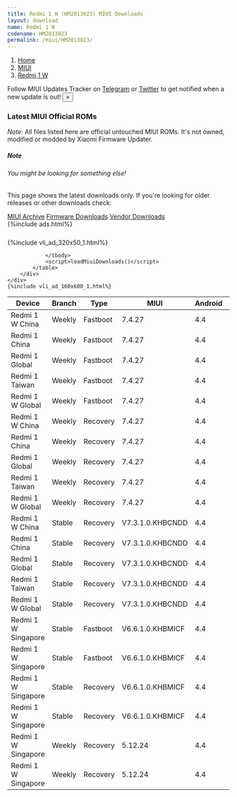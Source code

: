```yaml
---
title: Redmi 1 W (HM2013023) MIUI Downloads
layout: download
name: Redmi 1 W
codename: HM2013023
permalink: /miui/HM2013023/
---
```

<nav aria-label="breadcrumb">
    <ol class="breadcrumb">
        <li class="breadcrumb-item"><a href="/">Home</a></li>
        <li class="breadcrumb-item"><a href="/miui/">MIUI</a></li>
        <li class="breadcrumb-item active" aria-current="page"><a href="/miui/HM2013023/">Redmi 1 W</a></li>
    </ol>
</nav>
<div class="alert alert-primary alert-dismissible fade show" role="alert">
    Follow MIUI Updates Tracker on <a href="https://t.me/MIUIUpdatesTracker" class="alert-link">Telegram</a>
     or <a href="https://twitter.com/MiFwUpdater" class="alert-link">Twitter</a> to get notified when a new update is out!
    <button type="button" class="close" data-dismiss="alert" aria-label="Close">
        <span aria-hidden="true">&times;</span>
    </button>
</div>

### Latest MIUI Official ROMs
*Note*: All files listed here are official untouched MIUI ROMs. It's not owned, modified or modded by Xiaomi Firmware Updater.
<div class="card">
  <div class="card-body">
    <h5 class="card-title">Note</h5>
    <h6 class="card-subtitle mb-2 text-muted">You might be looking for something else!</h6>
    <p class="card-text">This page shows the latest downloads only.
     If you're looking for older releases or other downloads check:</p>
    <a href="/archive/miui/HM2013023/" class="card-link">MIUI Archive</a>
    <a href="/firmware/HM2013023/" class="card-link">Firmware Downloads</a>
    <a href="/vendor/HM2013023/" class="card-link">Vendor Downloads</a>
  </div>
</div>
{%include ads.html%}
<div class="row justify-content-center">
    <div class="col-10">
        <div class="table-responsive-md" style="margin-top: 25px;">
            {%include vli_ad_320x50_1.html%}
            <table id="miui" class="display dt-responsive nowrap compact table table-striped table-hover table-sm">
                <thead class="thead-dark">
                    <tr>
                        <th data-ref="device">Device</th>
                        <th data-ref="branch">Branch</th>
                        <th data-ref="type">Type</th>
                        <th data-ref="miui">MIUI</th>
                        <th data-ref="android">Android</th>
                        <th data-ref="size">Size</th>
                        <th data-ref="size">Date</th>
                        <th data-ref="link">Link</th>
                    </tr>
                </thead>
                <tbody>
                <tr><td>Redmi 1 W China</td><td>Weekly</td><td>Fastboot</td><td>7.4.27</td><td>4.4</td><td>1.0 GB</td><td>2017-04-26</td><td><a href="/miui/HM2013023/weekly/7.4.27/">Download</a></td></tr>
<tr><td>Redmi 1 China</td><td>Weekly</td><td>Fastboot</td><td>7.4.27</td><td>4.4</td><td>1.0 GB</td><td>2017-04-26</td><td><a href="/miui/HM2013023/weekly/7.4.27/">Download</a></td></tr>
<tr><td>Redmi 1 Global</td><td>Weekly</td><td>Fastboot</td><td>7.4.27</td><td>4.4</td><td>1.0 GB</td><td>2017-04-26</td><td><a href="/miui/HM2013023/weekly/7.4.27/">Download</a></td></tr>
<tr><td>Redmi 1 Taiwan</td><td>Weekly</td><td>Fastboot</td><td>7.4.27</td><td>4.4</td><td>1.0 GB</td><td>2017-04-26</td><td><a href="/miui/HM2013023/weekly/7.4.27/">Download</a></td></tr>
<tr><td>Redmi 1 W Global</td><td>Weekly</td><td>Fastboot</td><td>7.4.27</td><td>4.4</td><td>1.0 GB</td><td>2017-04-26</td><td><a href="/miui/HM2013023/weekly/7.4.27/">Download</a></td></tr>
<tr><td>Redmi 1 W China</td><td>Weekly</td><td>Recovery</td><td>7.4.27</td><td>4.4</td><td>710.2 MB</td><td>2018-09-26</td><td><a href="/miui/HM2013023/weekly/7.4.27/">Download</a></td></tr>
<tr><td>Redmi 1 China</td><td>Weekly</td><td>Recovery</td><td>7.4.27</td><td>4.4</td><td>710.2 MB</td><td>2018-09-26</td><td><a href="/miui/HM2013023/weekly/7.4.27/">Download</a></td></tr>
<tr><td>Redmi 1 Global</td><td>Weekly</td><td>Recovery</td><td>7.4.27</td><td>4.4</td><td>710.2 MB</td><td>2018-09-26</td><td><a href="/miui/HM2013023/weekly/7.4.27/">Download</a></td></tr>
<tr><td>Redmi 1 Taiwan</td><td>Weekly</td><td>Recovery</td><td>7.4.27</td><td>4.4</td><td>710.2 MB</td><td>2018-09-26</td><td><a href="/miui/HM2013023/weekly/7.4.27/">Download</a></td></tr>
<tr><td>Redmi 1 W Global</td><td>Weekly</td><td>Recovery</td><td>7.4.27</td><td>4.4</td><td>710.2 MB</td><td>2018-09-26</td><td><a href="/miui/HM2013023/weekly/7.4.27/">Download</a></td></tr>
<tr><td>Redmi 1 W China</td><td>Stable</td><td>Recovery</td><td>V7.3.1.0.KHBCNDD</td><td>4.4</td><td>507.6 MB</td><td>2016-05-12</td><td><a href="/miui/HM2013023/stable/V7.3.1.0.KHBCNDD/">Download</a></td></tr>
<tr><td>Redmi 1 China</td><td>Stable</td><td>Recovery</td><td>V7.3.1.0.KHBCNDD</td><td>4.4</td><td>507.6 MB</td><td>2016-05-12</td><td><a href="/miui/HM2013023/stable/V7.3.1.0.KHBCNDD/">Download</a></td></tr>
<tr><td>Redmi 1 Global</td><td>Stable</td><td>Recovery</td><td>V7.3.1.0.KHBCNDD</td><td>4.4</td><td>507.6 MB</td><td>2016-05-12</td><td><a href="/miui/HM2013023/stable/V7.3.1.0.KHBCNDD/">Download</a></td></tr>
<tr><td>Redmi 1 Taiwan</td><td>Stable</td><td>Recovery</td><td>V7.3.1.0.KHBCNDD</td><td>4.4</td><td>507.6 MB</td><td>2016-05-12</td><td><a href="/miui/HM2013023/stable/V7.3.1.0.KHBCNDD/">Download</a></td></tr>
<tr><td>Redmi 1 W Global</td><td>Stable</td><td>Recovery</td><td>V7.3.1.0.KHBCNDD</td><td>4.4</td><td>507.6 MB</td><td>2016-05-12</td><td><a href="/miui/HM2013023/stable/V7.3.1.0.KHBCNDD/">Download</a></td></tr>
<tr><td>Redmi 1 W Singapore</td><td>Stable</td><td>Fastboot</td><td>V6.6.1.0.KHBMICF</td><td>4.4</td><td>837.8 MB</td><td>2015-06-26</td><td><a href="/miui/HM2013023/stable/V6.6.1.0.KHBMICF/">Download</a></td></tr>
<tr><td>Redmi 1 W Singapore</td><td>Stable</td><td>Fastboot</td><td>V6.6.1.0.KHBMICF</td><td>4.4</td><td>837.8 MB</td><td>2015-06-26</td><td><a href="/miui/HM2013023/stable/V6.6.1.0.KHBMICF/">Download</a></td></tr>
<tr><td>Redmi 1 W Singapore</td><td>Stable</td><td>Recovery</td><td>V6.6.1.0.KHBMICF</td><td>4.4</td><td>668.5 MB</td><td>2015-08-19</td><td><a href="/miui/HM2013023/stable/V6.6.1.0.KHBMICF/">Download</a></td></tr>
<tr><td>Redmi 1 W Singapore</td><td>Stable</td><td>Recovery</td><td>V6.6.1.0.KHBMICF</td><td>4.4</td><td>668.5 MB</td><td>2015-08-19</td><td><a href="/miui/HM2013023/stable/V6.6.1.0.KHBMICF/">Download</a></td></tr>
<tr><td>Redmi 1 W Singapore</td><td>Weekly</td><td>Recovery</td><td>5.12.24</td><td>4.4</td><td>682.5 MB</td><td>2015-12-24</td><td><a href="/miui/HM2013023/weekly/5.12.24/">Download</a></td></tr>
<tr><td>Redmi 1 W Singapore</td><td>Weekly</td><td>Recovery</td><td>5.12.24</td><td>4.4</td><td>682.5 MB</td><td>2015-12-24</td><td><a href="/miui/HM2013023/weekly/5.12.24/">Download</a></td></tr>

                </tbody>
                <script>loadMiuiDownloads()</script>
            </table>
        </div>
    </div>
    {%include vli_ad_160x600_1.html%}
</div>
